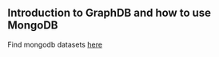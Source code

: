 ## Introduction to GraphDB and how to use MongoDB

Find mongodb datasets [here](https://github.com/mcampo2/mongodb-sample-databases)

